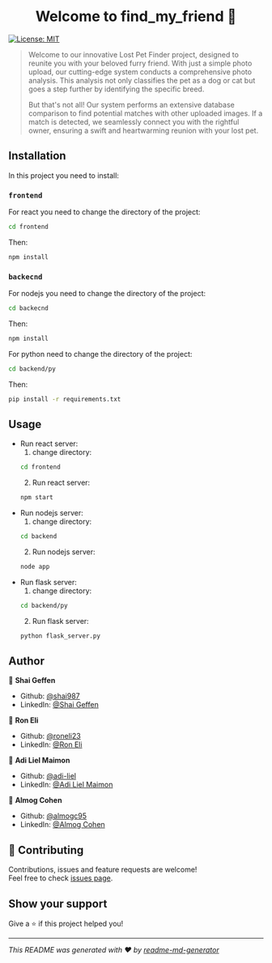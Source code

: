 <h1 align="center">Welcome to find_my_friend 👋</h1>
<p>
  <a href="https://github.com/shai987/find_my_friend/blob/main/LICENSE.md" target="_blank">
    <img alt="License: MIT" src="https://img.shields.io/badge/License-MIT-yellow.svg" />
  </a>
</p>

> Welcome to our innovative Lost Pet Finder project, designed to reunite you with your beloved furry friend. With just a simple photo upload, our cutting-edge system conducts a comprehensive photo analysis. This analysis not only classifies the pet as a dog or cat but goes a step further by identifying the specific breed.
> 
> But that's not all! Our system performs an extensive database comparison to find potential matches with other uploaded images. If a match is detected, we seamlessly connect you with the rightful owner, ensuring a swift and heartwarming reunion with your lost pet.

## Installation

In this project you need to install:

### `frontend`
For react you need to change the directory of the project:
```bash
cd frontend
```
Then:
```bash
npm install
```

### `backecnd`
For nodejs you need to change the directory of the project:
```bash
cd backecnd
```
Then:
```bash
npm install
```
For python need to change the directory of the project:
```bash
cd backend/py
```
Then:
```bash
pip install -r requirements.txt
```

## Usage

- Run react server:
  1. change directory:
  ```bash
  cd frontend
  ```
  2. Run react server:
  ```bash
  npm start
  ```
- Run nodejs server:
  1. change directory:
  ```bash
  cd backend
  ```
  2. Run nodejs server:
  ```bash
  node app
  ```
- Run flask server: 
  1. change directory:
  ```bash
  cd backend/py
  ```
  2. Run flask server:
  ```bash
  python flask_server.py
  ```

## Author

👤 **Shai Geffen**

* Github: [@shai987](https://github.com/shai987)
* LinkedIn: [@Shai Geffen](https://linkedin.com/in/shai-geffen-24373721a)

👤 **Ron Eli**

* Github: [@roneli23](https://github.com/roneli23)
* LinkedIn: [@Ron Eli](https://linkedin.com/in/ron-eli-ba47a9226)

👤 **Adi Liel Maimon**

* Github: [@adi-liel](https://github.com/adi-liel)
* LinkedIn: [@Adi Liel Maimon](https://www.linkedin.com/in/adi-liel-maimon/)

👤 **Almog Cohen**

* Github: [@almogc95](https://github.com/almogc95)
* LinkedIn: [@Almog Cohen](https://www.linkedin.com/in/almog-cohen14)

## 🤝 Contributing

Contributions, issues and feature requests are welcome!<br />Feel free to check [issues page](https://github.com/shai987/find_my_friend/issues).

## Show your support

Give a ⭐️ if this project helped you!

***
_This README was generated with ❤️ by [readme-md-generator](https://github.com/kefranabg/readme-md-generator)_
